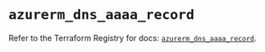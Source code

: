 # `azurerm_dns_aaaa_record`

Refer to the Terraform Registry for docs: [`azurerm_dns_aaaa_record`](https://registry.terraform.io/providers/hashicorp/azurerm/2.99.0/docs/resources/dns_aaaa_record).
